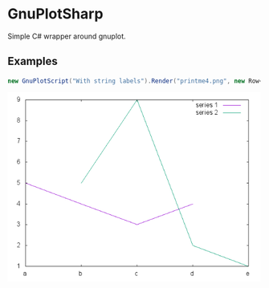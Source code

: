 # GnuPlotSharp

Simple C# wrapper around gnuplot.

## Examples
```csharp
new GnuPlotScript("With string labels").Render("printme4.png", new Row<string, int>("series 1", new[] { "a", "b", "c", "d" }, new[] { 5, 4, 3, 4 }), new Row<string, int>("series 2", new[] { "e", "b", "c", "d" }, new[] { 1, 5, 9, 2 }));
```

![printme4](docs/printme4.png "printme4")